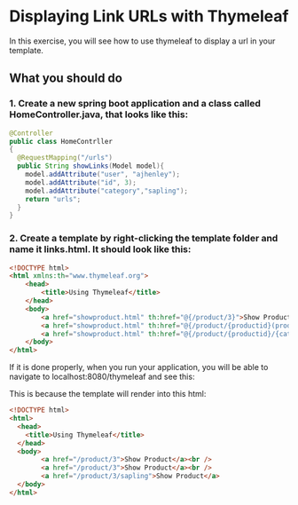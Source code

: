 # Displaying Link URLs with Thymeleaf

In this exercise, you will see how to use thymeleaf to display a url in your template.

## What you should do

### 1. Create a new spring boot application and a class called HomeController.java, that looks like this:
```java
@Controller
public class HomeContrller
{
  @RequestMapping("/urls")
  public String showLinks(Model model){
    model.addAttribute("user", "ajhenley");
    model.addAttribute("id", 3);
    model.addAttribute("category","sapling");
    return "urls";
  }
}
```

### 2. Create a template by right-clicking the template folder and name it links.html. It should look like this:
```html
<!DOCTYPE html>
<html xmlns:th="www.thymeleaf.org">
    <head>
        <title>Using Thymeleaf</title>
    </head>
    <body>
        <a href="showproduct.html" th:href="@{/product/3}">Show Product</a><br />
        <a href="showproduct.html" th:href="@{/product/{productid}(productid=${id})}">Show Product</a><br />
        <a href="showproduct.html" th:href="@{/product/{productid}/{category}(productid=${id},category=${category})}">Show Product</a>
    </body>
</html>
```

If it is done properly, when you run your application, you will be able to navigate to localhost:8080/thymeleaf and see this:

This is because the template will render into this html:

```html
<!DOCTYPE html>
<html>
  <head>
    <title>Using Thymeleaf</title>
  </head>
  <body>
        <a href="/product/3">Show Product</a><br />
        <a href="/product/3">Show Product</a><br />
        <a href="/product/3/sapling">Show Product</a>
  </body>
</html>
```
